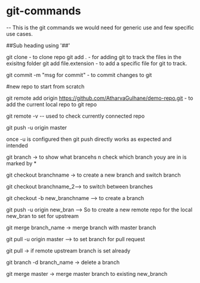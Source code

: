 # git-commands

-- This is the git commands we would need for generic use and few specific use cases.


##Sub heading using '##'

git clone - to clone repo
git add . - for adding git to track the files in the exisitng folder
git add file.extension - to add a specific file for git to track.

git commit -m "msg for commit" - to commit changes to git

#new repo to start from scratch

git remote add origin https://github.com/AtharvaGulhane/demo-repo.git - to add the current local repo to git repo

git remote -v -- used to check currently connected repo

git push -u origin master

once -u is configured then git push directly works as expected and intended

git branch -> to show what brancehs n check which branch youy are in is marked by *

git checkout  branchname -> to create a new branch and switch branch

git checkout branchname_2--> to switch between branches

git checkout -b new_branchname --> to create a branch

git push -u origin new_bran --> So to create a new remote repo for the local new_bran to set for upstream

git merge branch_name -> merge branch with master branch

git pull -u origin master --> to set branch for pull request

git pull -> if remote upstream branch is set already

git branch -d branch_name -> delete a branch

git merge master -> merge master branch to existing new_branch